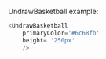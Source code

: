 UndrawBasketball example:
```js 
<UndrawBasketball
    primaryColor='#6c68fb'
    height= '250px'
    />
```